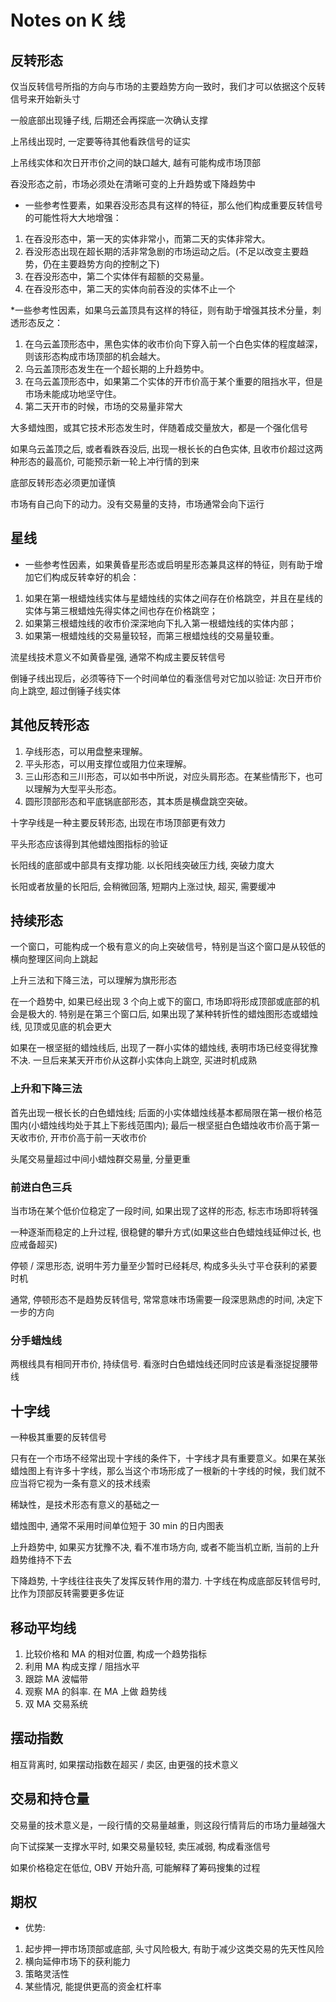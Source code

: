 # Notes on K 线

## 反转形态

仅当反转信号所指的方向与市场的主要趋势方向一致时，我们才可以依据这个反转信号来开始新头寸

一般底部出现锤子线, 后期还会再探底一次确认支撑

上吊线出现时, 一定要等待其他看跌信号的证实

上吊线实体和次日开市价之间的缺口越大, 越有可能构成市场顶部

吞没形态之前，市场必须处在清晰可变的上升趋势或下降趋势中

* 一些参考性要素，如果吞没形态具有这样的特征，那么他们构成重要反转信号的可能性将大大地增强：

1. 在吞没形态中，第一天的实体非常小，而第二天的实体非常大。
2. 吞没形态出现在超长期的活非常急剧的市场运动之后。(不足以改变主要趋势，仍在主要趋势方向的控制之下)
3. 在吞没形态中，第二个实体伴有超额的交易量。
4. 在吞没形态中，第二天的实体向前吞没的实体不止一个

*一些参考性因素，如果乌云盖顶具有这样的特征，则有助于增强其技术分量，刺透形态反之：

1. 在乌云盖顶形态中，黑色实体的收市价向下穿入前一个白色实体的程度越深，则该形态构成市场顶部的机会越大。
2. 乌云盖顶形态发生在一个超长期的上升趋势中。
3. 在乌云盖顶形态中，如果第二个实体的开市价高于某个重要的阻挡水平，但是市场未能成功地坚守住。
4. 第二天开市的时候，市场的交易量非常大

大多蜡烛图，或其它技术形态发生时，伴随着成交量放大，都是一个强化信号

如果乌云盖顶之后, 或者看跌吞没后, 出现一根长长的白色实体, 且收市价超过这两种形态的最高价, 可能预示新一轮上冲行情的到来

底部反转形态必须更加谨慎

市场有自己向下的动力。没有交易量的支持，市场通常会向下运行

## 星线

* 一些参考性因素，如果黄昏星形态或启明星形态兼具这样的特征，则有助于增加它们构成反转幸好的机会：

1. 如果在第一根蜡烛线实体与星蜡烛线的实体之间存在价格跳空，并且在星线的实体与第三根蜡烛先得实体之间也存在价格跳空；
2. 如果第三根蜡烛线的收市价深深地向下扎入第一根蜡烛线的实体内部；
3. 如果第一根蜡烛线的交易量较轻，而第三根蜡烛线的交易量较重。

流星线技术意义不如黄昏星强, 通常不构成主要反转信号

倒锤子线出现后，必须等待下一个时间单位的看涨信号对它加以验证: 次日开市价向上跳空, 超过倒锤子线实体

## 其他反转形态

1. 孕线形态，可以用盘整来理解。
2. 平头形态，可以用支撑位或阻力位来理解。
3. 三山形态和三川形态，可以如书中所说，对应头肩形态。在某些情形下，也可以理解为大型平头形态。
4. 圆形顶部形态和平底锅底部形态，其本质是横盘跳空突破。

十字孕线是一种主要反转形态, 出现在市场顶部更有效力

平头形态应该得到其他蜡烛图指标的验证

长阳线的底部或中部具有支撑功能. 以长阳线突破压力线, 突破力度大

长阳或者放量的长阳后, 会稍微回落, 短期内上涨过快, 超买, 需要缓冲

## 持续形态

一个窗口，可能构成一个极有意义的向上突破信号，特别是当这个窗口是从较低的横向整理区间向上跳起

上升三法和下降三法，可以理解为旗形形态

在一个趋势中, 如果已经出现 3 个向上或下的窗口, 市场即将形成顶部或底部的机会是极大的. 特别是在第三个窗口后, 如果出现了某种转折性的蜡烛图形态或蜡烛线, 见顶或见底的机会更大

如果在一根坚挺的蜡烛线后, 出现了一群小实体的蜡烛线, 表明市场已经变得犹豫不决. 一旦后来某天开市价从这群小实体向上跳空, 买进时机成熟

### 上升和下降三法

首先出现一根长长的白色蜡烛线; 后面的小实体蜡烛线基本都局限在第一根价格范围内(小蜡烛线均处于其上下影线范围内); 最后一根坚挺白色蜡烛收市价高于第一天收市价, 开市价高于前一天收市价

头尾交易量超过中间小蜡烛群交易量, 分量更重

### 前进白色三兵

当市场在某个低价位稳定了一段时间, 如果出现了这样的形态, 标志市场即将转强

一种逐渐而稳定的上升过程, 很稳健的攀升方式(如果这些白色蜡烛线延伸过长, 也应戒备超买)

停顿 / 深思形态, 说明牛芳力量至少暂时已经耗尽, 构成多头头寸平仓获利的紧要时机

通常, 停顿形态不是趋势反转信号, 常常意味市场需要一段深思熟虑的时间, 决定下一步的方向

### 分手蜡烛线

两根线具有相同开市价, 持续信号. 看涨时白色蜡烛线还同时应该是看涨捉捉腰带线


## 十字线

一种极其重要的反转信号

只有在一个市场不经常出现十字线的条件下，十字线才具有重要意义。如果在某张蜡烛图上有许多十字线，那么当这个市场形成了一根新的十字线的时候，我们就不应当将它视为一条有意义的技术线索

稀缺性，是技术形态有意义的基础之一

蜡烛图中, 通常不采用时间单位短于 30 min 的日内图表

上升趋势中, 如果买方犹豫不决, 看不准市场方向, 或者不能当机立断, 当前的上升趋势维持不下去

下降趋势, 十字线往往丧失了发挥反转作用的潜力. 十字线在构成底部反转信号时, 比作为顶部反转需要更多佐证

## 移动平均线

1. 比较价格和 MA 的相对位置, 构成一个趋势指标
2. 利用 MA 构成支撑 / 阻挡水平
3. 跟踪 MA 波幅带
4. 观察 MA 的斜率. 在 MA 上做 趋势线
5. 双 MA 交易系统

## 摆动指数

相互背离时, 如果摆动指数在超买 / 卖区, 由更强的技术意义

## 交易和持仓量

交易量的技术意义是，一段行情的交易量越重，则这段行情背后的市场力量越强大

向下试探某一支撑水平时, 如果交易量较轻, 卖压减弱, 构成看涨信号

如果价格稳定在低位, OBV 开始升高, 可能解释了筹码搜集的过程

## 期权

* 优势:

1. 起步押一押市场顶部或底部, 头寸风险极大, 有助于减少这类交易的先天性风险
2. 横向延伸市场下的获利能力
3. 策略灵活性
4. 某些情况, 能提供更高的资金杠杆率
